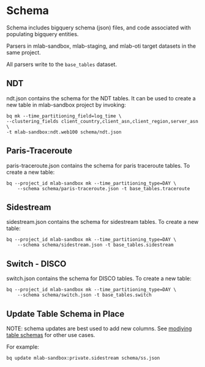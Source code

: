 # Schema

Schema includes bigquery schema (json) files, and code associated with
populating bigquery entities.

Parsers in mlab-sandbox, mlab-staging, and mlab-oti target datasets in the same
project.

All parsers write to the `base_tables` dataset.

## NDT

ndt.json contains the schema for the NDT tables. It can be used to
create a new table in mlab-sandbox project by invoking:

    bq mk --time_partitioning_field=log_time \
    --clustering_fields client_country,client_asn,client_region,server_asn \
    -t mlab-sandbox:ndt.web100 schema/ndt.json

## Paris-Traceroute

paris-traceroute.json contains the schema for paris traceroute tables. To
create a new table:

    bq --project_id mlab-sandbox mk --time_partitioning_type=DAY \
        --schema schema/paris-traceroute.json -t base_tables.traceroute

## Sidestream

sidestream.json contains the schema for sidestream tables.  To create a new table:

    bq --project_id mlab-sandbox mk --time_partitioning_type=DAY \
        --schema schema/sidestream.json -t base_tables.sidestream

## Switch - DISCO

switch.json contains the schema for DISCO tables. To create a new table:

    bq --project_id mlab-sandbox mk --time_partitioning_type=DAY \
        --schema schema/switch.json -t base_tables.switch

## Update Table Schema in Place

NOTE: schema updates are best used to add new columns. See [modiying table
schemas](https://cloud.google.com/bigquery/docs/managing-table-schemas) for
other use cases.

For example:

```bash
bq update mlab-sandbox:private.sidestream schema/ss.json
```
